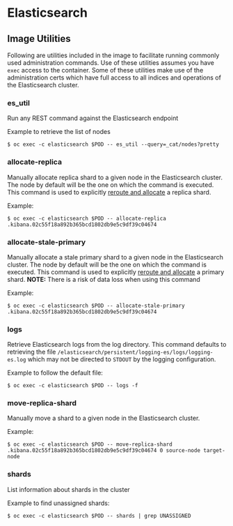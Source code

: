 # Elasticsearch

## Image Utilities
Following are utilities included in the image to facilitate running commonly used
administration commands.  Use of these utilities assumes you have `exec` access
to the container.  Some of these utilities make use of the administration certs which have
full access to all indices and operations of the Elasticsearch cluster.

### es_util
Run any REST command against the Elasticsearch endpoint

Example to retrieve the list of nodes
```
$ oc exec -c elasticsearch $POD -- es_util --query=_cat/nodes?pretty
```

### allocate-replica
Manually allocate replica shard to a given node in the Elasticsearch cluster.  The node
by default will be the one on which the command is executed. This command
is used to explicitly [reroute and allocate](https://www.elastic.co/guide/en/elasticsearch/reference/5.6/cluster-reroute.html#cluster-reroute)
a replica shard.

Example:
```
$ oc exec -c elasticsearch $POD -- allocate-replica .kibana.02c55f18a892b365bcd1802db9e5c9df39c04674
```

### allocate-stale-primary
Manually allocate a stale primary shard to a given node in the Elasticsearch cluster.  The node
by default will be the one on which the command is executed. This command
is used to explicitly [reroute and allocate](https://www.elastic.co/guide/en/elasticsearch/reference/5.6/cluster-reroute.html#cluster-reroute)
a primary shard. **NOTE:** There is a risk of data loss when using this command

Example:
```
$ oc exec -c elasticsearch $POD -- allocate-stale-primary .kibana.02c55f18a892b365bcd1802db9e5c9df39c04674
```

### logs
Retrieve Elasticsearch logs from the log directory. This command defaults to retrieving
the file `/elasticsearch/persistent/logging-es/logs/logging-es.log` which may not be directed to
`STDOUT` by the logging configuration.

Example to follow the default file:
```
$ oc exec -c elasticsearch $POD -- logs -f
```

### move-replica-shard
Manually move a shard to a given node in the Elasticsearch cluster.

Example:
```
$ oc exec -c elasticsearch $POD -- move-replica-shard .kibana.02c55f18a892b365bcd1802db9e5c9df39c04674 0 source-node target-node
```

### shards
List information about shards in the cluster

Example to find unassigned shards:
```
$ oc exec -c elasticsearch $POD -- shards | grep UNASSIGNED
```
